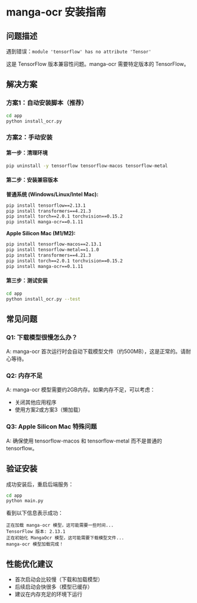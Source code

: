 # manga-ocr 安装指南

## 问题描述
遇到错误：`module 'tensorflow' has no attribute 'Tensor'`

这是 TensorFlow 版本兼容性问题。manga-ocr 需要特定版本的 TensorFlow。

## 解决方案

### 方案1：自动安装脚本（推荐）
```bash
cd app
python install_ocr.py
```

### 方案2：手动安装

#### 第一步：清理环境
```bash
pip uninstall -y tensorflow tensorflow-macos tensorflow-metal
```

#### 第二步：安装兼容版本
**普通系统 (Windows/Linux/Intel Mac):**
```bash
pip install tensorflow==2.13.1
pip install transformers==4.21.3
pip install torch==2.0.1 torchvision==0.15.2
pip install manga-ocr==0.1.11
```

**Apple Silicon Mac (M1/M2):**
```bash
pip install tensorflow-macos==2.13.1
pip install tensorflow-metal==1.1.0
pip install transformers==4.21.3
pip install torch==2.0.1 torchvision==0.15.2
pip install manga-ocr==0.1.11
```

#### 第三步：测试安装
```bash
cd app
python install_ocr.py --test
```

## 常见问题

### Q1: 下载模型很慢怎么办？
A: manga-ocr 首次运行时会自动下载模型文件（约500MB），这是正常的。请耐心等待。

### Q2: 内存不足
A: manga-ocr 模型需要约2GB内存。如果内存不足，可以考虑：
- 关闭其他应用程序
- 使用方案2或方案3（懒加载）

### Q3: Apple Silicon Mac 特殊问题
A: 确保使用 tensorflow-macos 和 tensorflow-metal 而不是普通的 tensorflow。

## 验证安装
成功安装后，重启后端服务：
```bash
cd app
python main.py
```

看到以下信息表示成功：
```
正在加载 manga-ocr 模型，这可能需要一些时间...
TensorFlow 版本: 2.13.1
正在初始化 MangaOcr 模型，这可能需要下载模型文件...
manga-ocr 模型加载完成！
```

## 性能优化建议
- 首次启动会比较慢（下载和加载模型）
- 后续启动会快很多（模型已缓存）
- 建议在内存充足的环境下运行